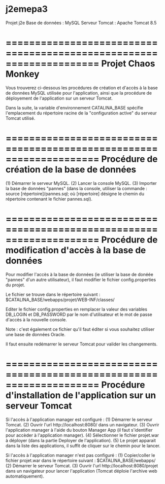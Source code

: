 # j2emepa3
Projet j2e
Base de données : MySQL
Serveur Tomcat : Apache Tomcat 8.5


====================================================================
                       Projet Chaos Monkey
====================================================================
Vous trouverez ci-dessous les procédures de création et d'accès à la
base de données MySQL utilisée pour l'application, ainsi que la
procédure de déployement de l'application sur un serveur Tomcat.

Dans la suite, la variable d'environnement CATALINA_BASE spécifie 
l'emplacement du répertoire racine de la "configuration active" du
serveur Tomcat utilisé.


====================================================================
          Procédure de création de la base de données
====================================================================
(1) Démarrer le serveur MySQL.
(2) Lancer la console MySQL.
(3) Importer la base de données "pannes" (dans la console, utiliser
la commande : source [répertoire]/pannes.sql; où [répertoire] désigne
le chemin du répertoire contenant le fichier pannes.sql).


====================================================================
       Procédure de modification d'accès à la base de données
====================================================================
Pour modifier l'accès à la base de données (ie utiliser la base de
donéée "pannes" d'un autre utilisateur), il faut modifier le fichier
config.properties du projet.

Le fichier se trouve dans le répertoire suivant :
$CATALINA_BASE/webapps/projet/WEB-INF/classes/

Editer le fichier config.properties en remplacer la valeur des
variables DB_LOGIN et DB_PASSWORD par le nom d'utilisateur et le mot
de passe d'accès à la nouvelle console.

Note : c'est également ce fichier qu'il faut éditer si vous souhaitez
utiliser une base de données Oracle.

Il faut ensuite redémarrer le serveur Tomcat pour valider les
changements.


====================================================================
  Procédure d'installation de l'application sur un serveur Tomcat
====================================================================
Si l'accès à l'application manager est configuré :
(1) Démarrer le serveur Tomcat.
(2) Ouvrir l'url http://localhost:8080/ dans un navigateur.
(3) Ouvrir l'application manager à l'aide du bouton Manager App (il
faut s'identifier pour accèder à l'application manager).
(4) Sélectionner le fichier projet.war à déployer (dans la partie
Deployer de l'application).
(5) Le projet apparait dans la liste des applications, il suffit de
cliquer sur le chemin pour le lancer.

Si l'accès à l'application manager n'est pas configuré :
(1) Copier/coller le fichier projet.war dans le répertoire 
suivant : $CATALINA_BASE/webapps/
(2) Démarrer le serveur Tomcat.
(3) Ouvrir l'url http://localhost:8080/projet dans un navigateur
pour lancer l'application (Tomcat déploie l'archive web
automatiquement).

